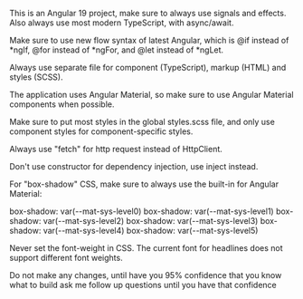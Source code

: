 This is an Angular 19 project, make sure to always use signals and effects. Also always use most modern TypeScript, with async/await.

Make sure to use new flow syntax of latest Angular, which is @if instead of *ngIf, @for instead of *ngFor, and @let instead of *ngLet.

Always use separate file for component (TypeScript), markup (HTML) and styles (SCSS).

The application uses Angular Material, so make sure to use Angular Material components when possible.

Make sure to put most styles in the global styles.scss file, and only use component styles for component-specific styles.

Always use "fetch" for http request instead of HttpClient.

Don't use constructor for dependency injection, use inject instead.

For "box-shadow" CSS, make sure to always use the built-in for Angular Material:

box-shadow: var(--mat-sys-level0)
box-shadow: var(--mat-sys-level1)
box-shadow: var(--mat-sys-level2)
box-shadow: var(--mat-sys-level3)
box-shadow: var(--mat-sys-level4)
box-shadow: var(--mat-sys-level5)

Never set the font-weight in CSS. The current font for headlines does not support different font weights.

Do not make any changes, until have you 95% confidence that you know what to build ask me follow up questions until you have that confidence